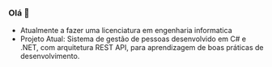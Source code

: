 ### Olá 👋
- Atualmente a fazer uma licenciatura em engenharia informatica
- Projeto Atual: Sistema de gestão de pessoas desenvolvido em C# e .NET, com arquitetura REST API, para aprendizagem de boas práticas de desenvolvimento.
